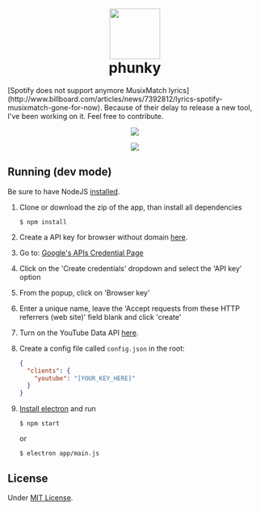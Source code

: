 <h1 align="center"><img src="https://cdn.rawgit.com/gabrieljmj/phunky/development/browser/assets/images/phunky-icon.svg" width="100"><br>phunky</h1>
[Spotify does not support anymore MusixMatch lyrics](http://www.billboard.com/articles/news/7392812/lyrics-spotify-musixmatch-gone-for-now). Because of their delay to release a new tool, I've been working on it. Feel free to contribute.

<p align="center"><img src="http://i.imgur.com/PkUycLF.png"></p>
<p align="center"><img src="http://i.imgur.com/jY2aHns.png"></p>

## Running (dev mode)
Be sure to have NodeJS [installed](https://nodejs.org/en/download/).
1. Clone or download the zip of the app, than install all dependencies
    ```cli
    $ npm install
    ```

2. Create a API key for browser without domain [here](https://console.developers.google.com/apis/credentials).
 1. Go to: [Google's APIs Credential Page](https://console.developers.google.com/apis/credentials)
 2. Click on the 'Create credentials' dropdown and select the 'API key' option
 3. From the popup, click on 'Browser key'
 4. Enter a unique name, leave the 'Accept requests from these HTTP referrers (web site)' field blank and click 'create'
3. Turn on the YouTube Data API [here](https://console.developers.google.com/apis/api/youtube/overview).
4. Create a config file called ```config.json``` in the root:
    ```json
    {
      "clients": {
        "youtube": "[YOUR_KEY_HERE]"
      }
    }
    ```
5. [Install electron](http://electron.atom.io/) and run
    ```cli
    $ npm start
    ```
    or
    ```cli
    $ electron app/main.js
    ```

## License
Under [MIT License](https://github.com/gabrieljmj/phunky/blob/development/LICENSE).
